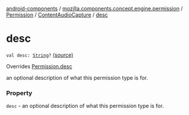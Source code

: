 [android-components](../../../index.md) / [mozilla.components.concept.engine.permission](../../index.md) / [Permission](../index.md) / [ContentAudioCapture](index.md) / [desc](./desc.md)

# desc

`val desc: `[`String`](https://kotlinlang.org/api/latest/jvm/stdlib/kotlin/-string/index.html)`?` [(source)](https://github.com/mozilla-mobile/android-components/blob/master/components/concept/engine/src/main/java/mozilla/components/concept/engine/permission/PermissionRequest.kt#L64)

Overrides [Permission.desc](../desc.md)

an optional description of what this permission type is for.

### Property

`desc` - an optional description of what this permission type is for.